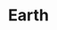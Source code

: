---
title: "Earth"
hashtag: "earth"
related:
  - Moon
subdivision-of:
  - Solar System
orbits:
  - Sun
tags:
  - Planet
  - Solar System
---
